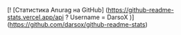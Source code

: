 [! [Статистика Anurag на GitHub] (https://github-readme-stats.vercel.app/api ? Username = DarsoX )] (https://github.com/darsox/github-readme-stats)
